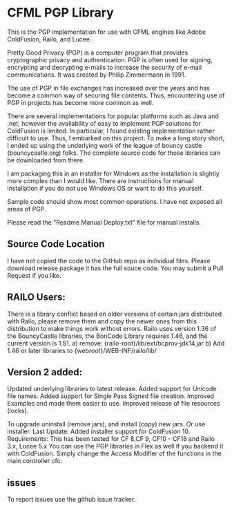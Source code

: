 # CFML PGP Library
This is the PGP implementation for use with CFML engines like Adobe ColdFusion, Railo, and Lucee.

Pretty Good Privacy (PGP) is a computer program that provides cryptographic privacy and authentication. 
PGP is often used for signing, encrypting and decrypting e-mails to increase the security of e-mail communications. 
It was created by Philip Zimmermann in 1991.

The use of PGP in file exchanges has increased over the years and has become a common way of securing file contents. Thus, encountering use of PGP in projects has become more common as well.

There are several implementations for popular platforms such as Java and .net; however the availability of easy to implement PGP solutions for ColdFusion is limited. In particular, I found existing implementation rather difficult to use.
Thus, I embarked on this project. To make a long story short, I ended up using the underlying work of the league of bouncy castle (bouncycastle.org) folks. The complete source code for those libraries can be downloaded from there.

I am packaging this in an installer for Windows as the installation is slightly more complex than I would like. There are instructions for manual installation if you do not use Windows OS or want to do this yourself.

Sample code should show most common operations. I have not exposed all areas of PGP. 

Please read the &quot;Readme Manual Deploy.txt&quot; file for manual installs.

## Source Code Location

I have not copied the code to the GitHub repo as individual files. Please download release package it has the full souce code. You may submit a Pull Request if you like.


## RAILO Users:

There is a library conflict based on older versions of certain jars distributed with Railo, please remove them and copy the newer ones from this distribution to make things work without errors.
Railo uses version 1.36 of the BouncyCastle libraries, the BonCode Library requires 1.46, and the current version is 1.51.
a) remove: {railo-root}/lib/ext/bcprov-jdk14.jar
b) Add 1.46 or later libraries to {webroot}/WEB-INF/railo/lib/

## Version 2 added:
Updated underlying libraries to latest release.
Added support for Unicode file names.
Added support for Single Pass Signed file creation.
Improved Examples and made them easier to use.
Improved release of file resources (locks).

To upgrade uninstall (remove jars), and install (copy) new jars. Or use installer.
Last Update:
Added installer support for ColdFusion 10.
Requirements:
This has been tested for CF 8,CF 9, CF10 - CF18 and Railo 3.x, Lucee 5.x
You can use the PGP libraries in Flex as well if you backend it with ColdFusion.
Simply change the Access Modifier of the functions in the main controller cfc.

## issues
To report issues use the github issue tracker.




